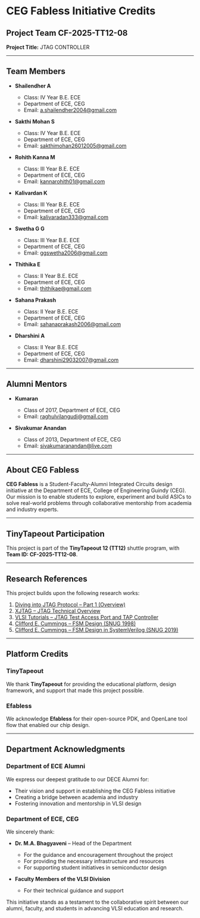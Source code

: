 # CEG Fabless Initiative Credits

## Project Team CF-2025-TT12-08
**Project Title:** JTAG CONTROLLER  

---

## Team Members
- **Shailendher A**  
  - Class: IV Year B.E. ECE  
  - Department of ECE, CEG  
  - Email: [a.shailendher2004@gmail.com](mailto:a.shailendher2004@gmail.com)

- **Sakthi Mohan S**  
  - Class: IV Year B.E. ECE  
  - Department of ECE, CEG  
  - Email: [sakthimohan26012005@gmail.com](mailto:sakthimohan26012005@gmail.com)

- **Rohith Kanna M**  
  - Class: III Year B.E. ECE  
  - Department of ECE, CEG  
  - Email: [kannarohith01@gmail.com](mailto:kannarohith01@gmail.com)

- **Kalivardan K**  
  - Class: III Year B.E. ECE  
  - Department of ECE, CEG  
  - Email: [kalivaradan333@gmail.com](mailto:kalivaradan333@gmail.com)

- **Swetha G G**  
  - Class: III Year B.E. ECE  
  - Department of ECE, CEG  
  - Email: [ggswetha2006@gmail.com](mailto:ggswetha2006@gmail.com)

- **Thithika E**  
  - Class: II Year B.E. ECE  
  - Department of ECE, CEG  
  - Email: [thithikae@gmail.com](mailto:thithikae@gmail.com)

- **Sahana Prakash**  
  - Class: II Year B.E. ECE  
  - Department of ECE, CEG  
  - Email: [sahanaprakash2006@gmail.com](mailto:sahanaprakash2006@gmail.com)

- **Dharshini A**  
  - Class: II Year B.E. ECE  
  - Department of ECE, CEG  
  - Email: [dharshini29032007@gmail.com](mailto:dharshini29032007@gmail.com)

---

## Alumni Mentors
- **Kumaran**  
  - Class of 2017, Department of ECE, CEG  
  - Email: [raghulvilangudi@gmail.com](mailto:raghulvilangudi@gmail.com)

- **Sivakumar Anandan**  
  - Class of 2013, Department of ECE, CEG  
  - Email: [sivakumaranandan@live.com](mailto:sivakumaranandan@live.com)

---

## About CEG Fabless
**CEG Fabless** is a Student-Faculty-Alumni Integrated Circuits design initiative at the Department of ECE, College of Engineering Guindy (CEG).  
Our mission is to enable students to explore, experiment and build ASICs to solve real-world problems through collaborative mentorship from academia and industry experts.  

---

## TinyTapeout Participation
This project is part of the **TinyTapeout 12 (TT12)** shuttle program, with **Team ID: CF-2025-TT12-08**.  

---

## Research References
This project builds upon the following research works:

1. [Diving into JTAG Protocol – Part 1 (Overview)](https://medium.com/@aliaksandr.kavalchuk/diving-into-jtag-protocol-part-1-overview-fbdc428d3a16)  
2. [XJTAG – JTAG Technical Overview](https://www.xjtag.com/about-jtag/jtag-a-technical-overview/)  
3. [VLSI Tutorials – JTAG Test Access Port and TAP Controller](https://vlsitutorials.com/jtag-test-access-port-and-tap-controller/)  
4. [Clifford E. Cummings – FSM Design (SNUG 1998)](http://www.sunburst-design.com/papers/CummingsSNUG1998SJ_FSM.pdf)  
5. [Clifford E. Cummings – FSM Design in SystemVerilog (SNUG 2019)](http://www.sunburst-design.com/papers/CummingsSNUG2019SV_FSM1.pdf)  

---

## Platform Credits

### TinyTapeout
We thank **TinyTapeout** for providing the educational platform, design framework, and support that made this project possible.  

### Efabless
We acknowledge **Efabless** for their open-source PDK, and OpenLane tool flow that enabled our chip design.  

---

## Department Acknowledgments

### Department of ECE Alumni
We express our deepest gratitude to our DECE Alumni for:  
- Their vision and support in establishing the CEG Fabless initiative  
- Creating a bridge between academia and industry  
- Fostering innovation and mentorship in VLSI design  

### Department of ECE, CEG
We sincerely thank:  
- **Dr. M.A. Bhagyaveni** – Head of the Department  
  - For the guidance and encouragement throughout the project  
  - For providing the necessary infrastructure and resources  
  - For supporting student initiatives in semiconductor design  

- **Faculty Members of the VLSI Division**  
  - For their technical guidance and support  

This initiative stands as a testament to the collaborative spirit between our alumni, faculty, and students in advancing VLSI education and research.  
